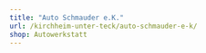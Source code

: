 ```yaml
---
title: "Auto Schmauder e.K."
url: /kirchheim-unter-teck/auto-schmauder-e-k/
shop: Autowerkstatt
---
```

